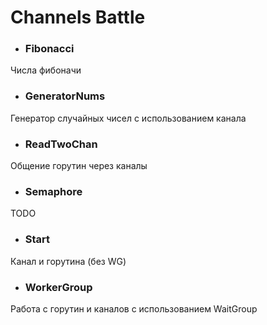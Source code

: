 # Channels Battle


- ### Fibonacci

Числа фибоначи

- ### GeneratorNums

Генератор случайных чисел с использованием канала

- ### ReadTwoChan

Общение горутин через каналы

- ### Semaphore

TODO

- ### Start

Канал и горутина (без WG)

- ### WorkerGroup

Работа с горутин и каналов с использованием WaitGroup






